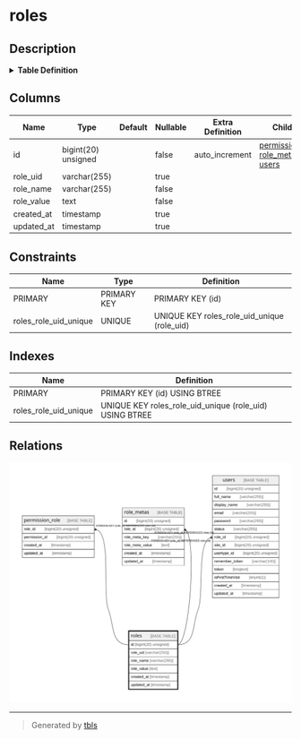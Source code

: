 # roles

## Description

<details>
<summary><strong>Table Definition</strong></summary>

```sql
CREATE TABLE `roles` (
  `id` bigint(20) unsigned NOT NULL AUTO_INCREMENT,
  `role_uid` varchar(255) COLLATE utf8mb4_unicode_ci DEFAULT NULL,
  `role_name` varchar(255) COLLATE utf8mb4_unicode_ci NOT NULL,
  `role_value` text COLLATE utf8mb4_unicode_ci NOT NULL,
  `created_at` timestamp NULL DEFAULT NULL,
  `updated_at` timestamp NULL DEFAULT NULL,
  PRIMARY KEY (`id`),
  UNIQUE KEY `roles_role_uid_unique` (`role_uid`)
) ENGINE=InnoDB AUTO_INCREMENT=[Redacted by tbls] DEFAULT CHARSET=utf8mb4 COLLATE=utf8mb4_unicode_ci
```

</details>

## Columns

| Name | Type | Default | Nullable | Extra Definition | Children | Parents | Comment |
| ---- | ---- | ------- | -------- | ---------------- | -------- | ------- | ------- |
| id | bigint(20) unsigned |  | false | auto_increment | [permission_role](permission_role.md) [role_metas](role_metas.md) [users](users.md) |  |  |
| role_uid | varchar(255) |  | true |  |  |  |  |
| role_name | varchar(255) |  | false |  |  |  |  |
| role_value | text |  | false |  |  |  |  |
| created_at | timestamp |  | true |  |  |  |  |
| updated_at | timestamp |  | true |  |  |  |  |

## Constraints

| Name | Type | Definition |
| ---- | ---- | ---------- |
| PRIMARY | PRIMARY KEY | PRIMARY KEY (id) |
| roles_role_uid_unique | UNIQUE | UNIQUE KEY roles_role_uid_unique (role_uid) |

## Indexes

| Name | Definition |
| ---- | ---------- |
| PRIMARY | PRIMARY KEY (id) USING BTREE |
| roles_role_uid_unique | UNIQUE KEY roles_role_uid_unique (role_uid) USING BTREE |

## Relations

![er](roles.svg)

---

> Generated by [tbls](https://github.com/k1LoW/tbls)
